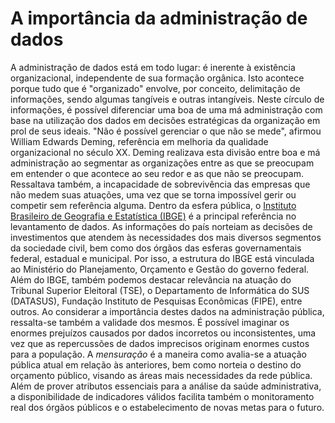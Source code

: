 # A importância da administração de dados

A administração de dados está em todo lugar: é inerente à existência organizacional, independente de sua formação orgânica. Isto acontece porque tudo que é "organizado" envolve, por conceito, delimitação de informações, sendo algumas tangíveis e outras intangíveis. Neste círculo de informações, é possível diferenciar uma boa de uma má administração com base na utilização dos dados em decisões estratégicas da organização em prol de seus ideais.
"Não é possível gerenciar o que não se mede", afirmou William Edwards Deming, referência em melhoria da qualidade organizacional no século XX. Deming realizava esta divisão entre boa e má administração ao segmentar as organizações entre as que se preocupam em entender o que acontece ao seu redor e as que não se preocupam. Ressaltava também, a incapacidade de sobrevivência das empresas que não medem suas atuações, uma vez que se torna impossível gerir ou competir sem referência alguma.
Dentro da esfera pública, o [Instituto Brasileiro de Geografia e Estatística (IBGE)](http://www.ibge.gov.br "Site do IBGE") é a principal referência no levantamento de dados. As informações do país norteiam as decisões de investimentos que atendem às necessidades dos mais diversos segmentos da sociedade civil, bem como dos órgãos das esferas governamentais federal, estadual e municipal. Por isso, a estrutura do IBGE está vinculada ao Ministério do Planejamento, Orçamento e Gestão do governo federal. Além do IBGE, também podemos destacar relevância na atuação do Tribunal Superior Eleitoral (TSE), o Departamento de Informática do SUS (DATASUS), Fundação Instituto de Pesquisas Econômicas (FIPE), entre outros.
Ao considerar a importância destes dados na administração pública, ressalta-se também a validade dos mesmos. É possível imaginar os enormes prejuízos causados por dados incorretos ou inconsistentes, uma vez que as repercussões de dados imprecisos originam enormes custos para a população. A *mensuração* é a maneira como avalia-se a atuação pública atual em relação às anteriores, bem como norteia o destino do orçamento público, visando as áreas mais necessidades da rede pública.
Além de prover atributos essenciais para a análise da saúde administrativa, a disponibilidade de indicadores válidos facilita também o monitoramento real dos órgãos públicos e o estabelecimento de novas metas para o futuro.